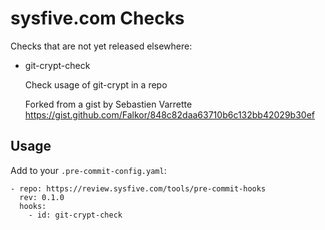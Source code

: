# sysfive.com Checks

Checks that are not yet released elsewhere:

- git-crypt-check

  Check usage of git-crypt in a repo

  Forked from a gist by Sebastien Varrette https://gist.github.com/Falkor/848c82daa63710b6c132bb42029b30ef

## Usage

Add to your `.pre-commit-config.yaml`:

    - repo: https://review.sysfive.com/tools/pre-commit-hooks
      rev: 0.1.0
      hooks:
        - id: git-crypt-check

